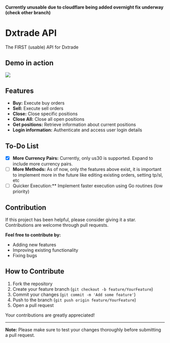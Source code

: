 <h4>Currently unusable due to cloudflare being added overnight fix underway (check other branch)</h4>

# Dxtrade API 
The FIRST (usable) API for Dxtrade
## Demo in action
<img src="https://imgur.com/O960lKN.gif">

## Features

- **Buy:** Execute buy orders
- **Sell:** Execute sell orders
- **Close:** Close specific positions
- **Close All:** Close all open positions
- **Get positions:** Retrieve information about current positions
- **Login information:** Authenticate and access user login details

## To-Do List

- [x] **More Currency Pairs:** Currently, only us30 is supported. Expand to include more currency pairs.
- [ ] **More Methods:** As of now, only the features above exist, it is important to implement more in the future like editing existing orders, setting tp/sl, etc
- [ ] Quicker Execution:** Implement faster execution using Go routines (low priority)

## Contribution

If this project has been helpful, please consider giving it a star. Contributions are welcome through pull requests.

**Feel free to contribute by:**
- Adding new features
- Improving existing functionality
- Fixing bugs

## How to Contribute

1. Fork the repository
2. Create your feature branch (`git checkout -b feature/YourFeature`)
3. Commit your changes (`git commit -m 'Add some feature'`)
4. Push to the branch (`git push origin feature/YourFeature`)
5. Open a pull request

Your contributions are greatly appreciated!

---

**Note:** Please make sure to test your changes thoroughly before submitting a pull request.

